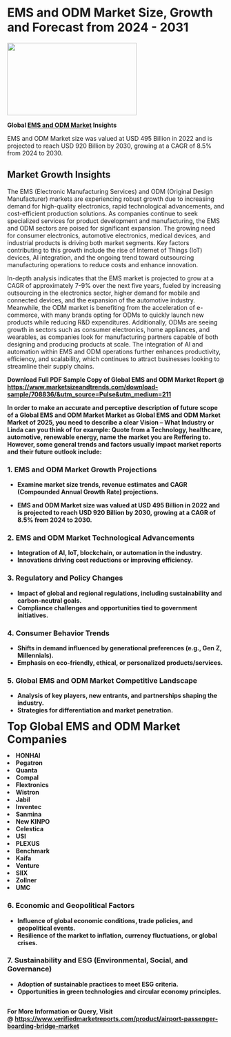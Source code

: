 <H1>EMS and ODM Market Size, Growth and Forecast from 2024 - 2031</H1><img class="aligncenter size-medium wp-image-584254" src="https://thirdeyenews.in/wp-content/uploads/2024/09/Global-Market-Research-300x168.jpeg" alt="" width="300" height="168" /><p><strong>Global&nbsp;<a href="https://www.marketsizeandtrends.com/download-sample/708836/&amp;utm_source=Pulse&amp;utm_medium=211">EMS and ODM Market</a> Insights</strong></p><p>EMS and ODM Market size was valued at USD 495 Billion in 2022 and is projected to reach USD 920 Billion by 2030, growing at a CAGR of 8.5% from 2024 to 2030.</p><p><h2>Market Growth Insights</h2> <p>The EMS (Electronic Manufacturing Services) and ODM (Original Design Manufacturer) markets are experiencing robust growth due to increasing demand for high-quality electronics, rapid technological advancements, and cost-efficient production solutions. As companies continue to seek specialized services for product development and manufacturing, the EMS and ODM sectors are poised for significant expansion. The growing need for consumer electronics, automotive electronics, medical devices, and industrial products is driving both market segments. Key factors contributing to this growth include the rise of Internet of Things (IoT) devices, AI integration, and the ongoing trend toward outsourcing manufacturing operations to reduce costs and enhance innovation.</p> <p><strong></strong></p> <p>In-depth analysis indicates that the EMS market is projected to grow at a CAGR of approximately 7-9% over the next five years, fueled by increasing outsourcing in the electronics sector, higher demand for mobile and connected devices, and the expansion of the automotive industry. Meanwhile, the ODM market is benefiting from the acceleration of e-commerce, with many brands opting for ODMs to quickly launch new products while reducing R&D expenditures. Additionally, ODMs are seeing growth in sectors such as consumer electronics, home appliances, and wearables, as companies look for manufacturing partners capable of both designing and producing products at scale. The integration of AI and automation within EMS and ODM operations further enhances productivity, efficiency, and scalability, which continues to attract businesses looking to streamline their supply chains.</p> <p><strong></p><p><span class=""><strong>Download Full PDF Sample Copy of Global EMS and ODM Market Report</strong> @ <a href="https://www.marketsizeandtrends.com/download-sample/708836/&amp;utm_source=Pulse&amp;utm_medium=211" target="_blank">https://www.marketsizeandtrends.com/download-sample/708836/&amp;utm_source=Pulse&amp;utm_medium=211</a></span></p><p>In order to make an accurate and perceptive description of future scope of a Global&nbsp;EMS and ODM Market Market as Global&nbsp;EMS and ODM Market Market of 2025, you need to describe a clear Vision &ndash; What Industry or Linda can you think of for example: Quote from a Technology, healthcare, automotive, renewable energy, name the market you are Reffering to. However, some general trends and factors usually impact market reports and their future outlook include:</p><h3>1.&nbsp;<strong>EMS and ODM Market Growth Projections</strong></h3><ul><li>Examine market size trends, revenue estimates and CAGR (Compounded Annual Growth Rate) projections.</li><li><p>EMS and ODM Market size was valued at USD 495 Billion in 2022 and is projected to reach USD 920 Billion by 2030, growing at a CAGR of 8.5% from 2024 to 2030.</p></li></ul><h3>2.&nbsp;<strong>EMS and ODM Market Technological Advancements</strong></h3><ul><li>Integration of AI, IoT, blockchain, or automation in the industry.</li><li>Innovations driving cost reductions or improving efficiency.</li></ul><h3>3.&nbsp;<strong>Regulatory and Policy Changes</strong></h3><ul><li>Impact of global and regional regulations, including sustainability and carbon-neutral goals.</li><li>Compliance challenges and opportunities tied to government initiatives.</li></ul><h3>4.&nbsp;<strong>Consumer Behavior Trends</strong></h3><ul><li>Shifts in demand influenced by generational preferences (e.g., Gen Z, Millennials).</li><li>Emphasis on eco-friendly, ethical, or personalized products/services.</li></ul><h3>5.&nbsp;<strong>Global EMS and ODM Market Competitive Landscape</strong></h3><ul><li>Analysis of key players, new entrants, and partnerships shaping the industry.</li><li>Strategies for differentiation and market penetration.</li></ul><p data-pm-slice="1 1 []"><span style="color: inherit; font-family: inherit; font-size: 25px;">Top Global EMS and ODM Market Companies</span></p><div class="" data-test-id=""><p><li>HONHAI</li><li> Pegatron</li><li> Quanta</li><li> Compal</li><li> Flextronics</li><li> Wistron</li><li> Jabil</li><li> Inventec</li><li> Sanmina</li><li> New KINPO</li><li> Celestica</li><li> USI</li><li> PLEXUS</li><li> Benchmark</li><li> Kaifa</li><li> Venture</li><li> SIIX</li><li> Zollner</li><li> UMC</li></p></div><h3>6.&nbsp;<strong>Economic and Geopolitical Factors</strong></h3><ul><li>Influence of global economic conditions, trade policies, and geopolitical events.</li><li>Resilience of the market to inflation, currency fluctuations, or global crises.</li></ul><h3>7.&nbsp;<strong>Sustainability and ESG (Environmental, Social, and Governance)</strong></h3><ul><li>Adoption of sustainable practices to meet ESG criteria.</li><li>Opportunities in green technologies and circular economy principles.</li></ul><h2><strong style="font-size: 14px;">For More Information or Query, Visit @&nbsp;</strong><a style="background-color: #ffffff; font-size: 14px;" href="https://www.marketsizeandtrends.com/report/ems-and-odm-market/" target="_blank">https://www.verifiedmarketreports.com/product/airport-passenger-boarding-bridge-market</a></h2>
